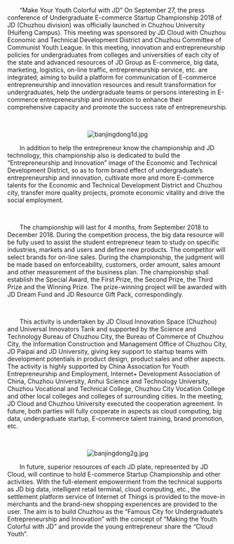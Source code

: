 <p style="text-indent: 2em;">“Make Your Youth Colorful with JD” On September 27, the press conference of Undergraduate E-commerce Startup Championship 2018 of JD (Chuzhou division) was officially launched in Chuzhou University (Huifeng Campus). This meeting was sponsored by JD Cloud with Chuzhou Economic and Technical Development District and Chuzhou Committee of Communist Youth League. In this meeting, innovation and entrepreneurship policies for undergraduates from colleges and universities of each city of the state and advanced resources of JD Group as E-commerce, big data, marketing, logistics, on-line traffic, entrepreneurship service, etc. are integrated, aiming to build a platform for communication of E-commerce entrepreneurship and innovation resources and result transformation for undergraduates, help the undergraduate teams or persons interesting in E-commerce entrepreneurship and innovation to enhance their comprehensive capacity and promote the success rate of entrepreneurship.</p>
<p style="text-indent: 2em;"><br/></p>
<p style="text-align: center;"><img src="//img1.jcloudcs.com/cms/256b6ac5-add6-4cea-817b-c18f94b554cd20180929114833.jpg" title="" alt="banjingdong1d.jpg"/><br/></p>
<p style="text-indent: 2em;">In addition to help the entrepreneur know the championship and JD technology, this championship also is dedicated to build the “Entrepreneurship and Innovation” image of the Economic and Technical Development District, so as to form brand effect of undergraduate’s entrepreneurship and innovation, cultivate more and more E-commerce talents for the Economic and Technical Development District and Chuzhou city, transfer more quality projects, promote economic vitality and drive the social employment.</p>
<p style="text-indent: 2em;"><br/></p>
<p style="text-indent: 2em;">The championship will last for 4 months, from September 2018 to December 2018. During the competition process, the big data resource will be fully used to assist the student entrepreneur team to study on specific industries, markets and users and define new products. The competitor will select brands for on-line sales. During the championship, the judgment will be made based on enforceability, customers, order amount, sales amount and other measurement of the business plan. The championship shall establish the Special Award, the First Prize, the Second Prize, the Third Prize and the Winning Prize. The prize-winning project will be awarded with JD Dream Fund and JD Resource Gift Pack, correspondingly.</p>
<p style="text-indent: 2em;"><br/></p>
<p style="text-indent: 2em;">This activity is undertaken by JD Cloud Innovation Space (Chuzhou) and Universal Innovators Tank and supported by the Science and Technology Bureau of Chuzhou City, the Bureau of Commerce of Chuzhou City, the Information Construction and Management Office of Chuzhou City, JD Paipai and JD University, giving key support to startup teams with development potentials in product design, product sales and other aspects. The activity is highly supported by China Association for Youth Entrepreneurship and Employment, Internet+ Development Association of China, Chuzhou University, Anhui Science and Technology University, Chuzhou Vocational and Technical College, Chuzhou City Vocation College and other local colleges and colleges of surrounding cities. In the meeting, JD Cloud and Chuzhou University executed the cooperation agreement. In future, both parties will fully cooperate in aspects as cloud computing, big data, undergraduate startup, E-commerce talent training, brand promotion, etc.</p>
<p style="text-indent: 2em;"><br/></p>
<p style="text-align: center;"><img src="//img1.jcloudcs.com/cms/62cd05ef-6bb7-4488-80e6-1e32b35075bb20180929114941.jpg" title="" alt="banjingdong2g.jpg"/><br/></p>
<p style="text-indent: 2em;">In future, superior resources of each JD plate, represented by JD Cloud, will continue to hold E-commerce Startup Championship and other activities. With the full-element empowerment from the technical supports as JD big data, intelligent retail terminal, cloud computing, etc., the settlement platform service of Internet of Things is provided to the move-in merchants and the brand-new shopping experiences are provided to the user. The aim is to build Chuzhou as the “Famous City for Undergraduate’s Entrepreneurship and Innovation” with the concept of “Making the Youth Colorful with JD” and provide the young entrepreneur share the “Cloud Youth”.</p>
